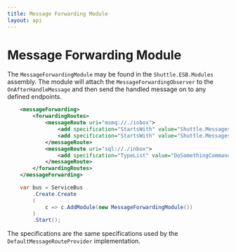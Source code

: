```yaml
---
title: Message Forwarding Module
layout: api
---
```

# Message Forwarding Module

The `MessageForwardingModule` may be found in the `Shuttle.ESB.Modules` assembly.  The module will attach the `MessageForwardingObserver` to the `OnAfterHandleMessage` and then send the handled message on to any defined endpoints.

~~~xml
	<messageForwarding>
		<forwardingRoutes>
			<messageRoute uri="msmq://./inbox">
				<add specification="StartsWith" value="Shuttle.Messages1" />
				<add specification="StartsWith" value="Shuttle.Messages2" />
			</messageRoute>
			<messageRoute uri="sql://./inbox">
				<add specification="TypeList" value="DoSomethingCommand" />
			</messageRoute>
		</forwardingRoutes>
	</messageForwarding>
~~~

~~~c#
	var bus = ServiceBus
		.Create.Create
		(
			c => c.AddModule(new MessageForwardingModule())
		)
		.Start();
~~~

The specifications are the same specifications used by the `DefaultMessageRouteProvider` implementation.